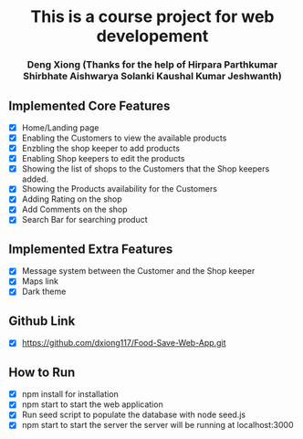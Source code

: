 <h1 align="center">This is a course project for web developement</h1>
<h3 align="center"> Deng Xiong (Thanks for the help of Hirpara Parthkumar Shirbhate Aishwarya Solanki Kaushal Kumar Jeshwanth)  </h3>

## Implemented Core Features

-   [x] Home/Landing page 
-   [x] Enabling the Customers to view the available products
-   [x] Enzbling the shop keeper to add products
-   [x] Enabling Shop keepers to edit the products
-   [x] Showing the list of shops to the Customers that the Shop keepers added.
-   [x] Showing the Products availability for the Customers
-   [x] Adding Rating on the shop
-   [x] Add Comments on the shop
-   [x] Search Bar for searching product

## Implemented Extra Features

-   [x] Message system between the Customer and the Shop keeper
-   [x] Maps link 
-   [x] Dark theme 

## Github Link

-   [x] https://github.com/dxiong117/Food-Save-Web-App.git

## How to Run

-   [x] npm install for installation
-   [x] npm start to start the web application
-   [x] Run seed script to populate the database with node seed.js
-   [x] npm start to start the server the server will be running at localhost:3000